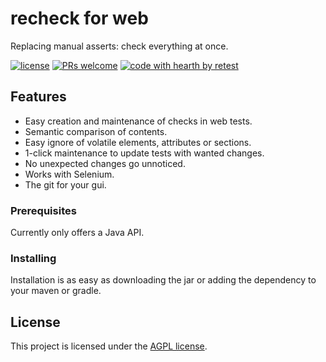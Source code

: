 # recheck for web

Replacing manual asserts: check everything at once.

[![license](https://img.shields.io/badge/license-AGPL-brightgreen.svg)](https://github.com/retest/recheck-web/blob/master/LICENSE) [![PRs welcome](https://img.shields.io/badge/PRs-welcome-ff69b4.svg)](https://github.com/retest/recheck-web/issues?q=is%3Aissue+is%3Aopen+label%3A%22help+wanted%22) [![code with hearth by retest](https://img.shields.io/badge/%3C%2F%3E%20with%20%E2%99%A5%20by-retest-C1D82F.svg)](https://github.com/retest)

## Features

* Easy creation and maintenance of checks in web tests.
* Semantic comparison of contents.
* Easy ignore of volatile elements, attributes or sections.
* 1-click maintenance to update tests with wanted changes.
* No unexpected changes go unnoticed.
* Works with Selenium.
* The git for your gui.

### Prerequisites

Currently only offers a Java API.

### Installing

Installation is as easy as downloading the jar or adding the dependency to your maven or gradle.

## License

This project is licensed under the [AGPL license](LICENSE.md).

